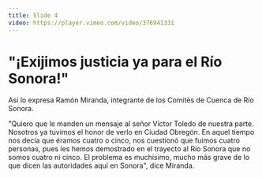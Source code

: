 ```yaml
---
title: Slide 4
video: https://player.vimeo.com/video/376941331
---
```


# "¡Exijimos justicia ya para el Río Sonora!"

Así lo expresa Ramón Miranda, integrante de los Comités de Cuenca de Río Sonora. 

"Quiero que le manden un mensaje al señor Víctor Toledo de nuestra parte. Nosotros ya tuvimos el honor de verlo en Ciudad Obregón. En aquel tiempo nos decía que éramos cuatro o cinco, nos cuestionó que fuimos cuatro personas, pues les hemos demostrado en el trayecto al Río Sonora que no somos cuatro ni cinco. El problema es muchísimo, mucho más grave de lo que dicen las autoridades aquí en Sonora", dice Miranda.
